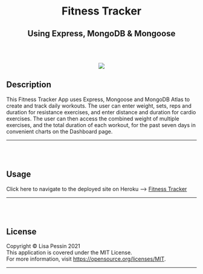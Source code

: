 
<h1 align="center">Fitness Tracker</h1>
<h2 align="center">Using Express, MongoDB & Mongoose</h2>    

<br/><br/>

<p align="center">
<img src="https://img.shields.io/badge/License-MIT-yellow.svg"/>
</p>

## Description
This Fitness Tracker App uses Express, Mongoose and MongoDB Atlas to create and track daily workouts. The user can enter weight, sets, reps and duration for resistance exercises, and enter distance and duration for cardio exercises. The user can then access the combined weight of multiple exercises, and the total duration of each workout, for the past seven days in convenient charts on the Dashboard page.
***
<br/><br/>




## Usage
Click here to navigate to the deployed site on Heroku --> [Fitness Tracker](https://nameless-citadel-24317.herokuapp.com/)
  ***
<br/><br/>


## License
  Copyright © Lisa Pessin 2021  
  This application is covered under the MIT License.  
  For more information, visit https://opensource.org/licenses/MIT.
  ***
  <br/><br/>



